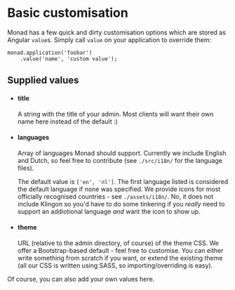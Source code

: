 # Basic customisation
Monad has a few quick and dirty customisation options which are stored as
Angular `value`s. Simply call `value` on your application to override them:

```javacript
monad.application('foobar')
    .value('name', 'custom value');
```

## Supplied values

- #### title

    A string with the title of your admin. Most clients will want their own name
    here instead of the default :)

- #### languages

    Array of languages Monad should support. Currently we include English and
    Dutch, so feel free to contribute (see `./src/i18n/` for the language files).

    The default value is `['en', 'nl']`. The first language listed is considered
    the default language if none was specified. We provide icons for most officially
    recognised countries - see `./assets/i18n/`. No, it does not include Klingon so
    you'd have to do some tinkering if you _really_ need to support an addiotional
    language _and_ want the icon to show up.

- #### theme

    URL (relative to the admin directory, of course) of the theme CSS. We offer a
    Bootstrap-based default - feel free to customise. You can either write something
    from scratch if you want, or extend the existing theme (all our CSS is written
    using SASS, so importing/overriding is easy).

Of course, you can also add your own values here.


